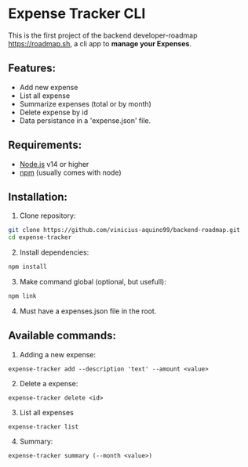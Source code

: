 # Expense Tracker CLI

This is the first project of the backend developer-roadmap https://roadmap.sh, a cli app to **manage your Expenses**.

## Features:

- Add new expense
- List all expense
- Summarize expenses (total or by month)
- Delete expense by id
- Data persistance in a 'expense.json' file.

## Requirements:

- [Node.js](https://nodejs.org/) v14 or higher
- [npm](https://www.npmjs.com/) (usually comes with node)

## Installation:

1. Clone repository:

```bash
git clone https://github.com/vinicius-aquino99/backend-roadmap.git
cd expense-tracker
```

2. Install dependencies:

```bash
npm install
```

3. Make command global (optional, but usefull):

```bash
npm link
```
4. Must have a expenses.json file in the root.

## Available commands:

1. Adding a new expense:

```
expense-tracker add --description 'text' --amount <value>
```

2. Delete a expense:

```
expense-tracker delete <id>
```
3. List all expenses

```
expense-tracker list
```
4. Summary:
```
expense-tracker summary (--month <value>)
```



